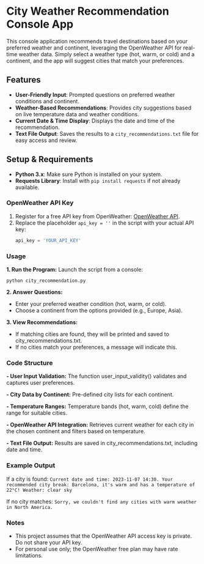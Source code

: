 # City Weather Recommendation Console App

This console application recommends travel destinations based on your preferred weather and continent, leveraging the OpenWeather API for real-time weather data. Simply select a weather type (hot, warm, or cold) and a continent, and the app will suggest cities that match your preferences.

## Features
- **User-Friendly Input**: Prompted questions on preferred weather conditions and continent.
- **Weather-Based Recommendations**: Provides city suggestions based on live temperature data and weather conditions.
- **Current Date & Time Display**: Displays the date and time of the recommendation.
- **Text File Output**: Saves the results to a `city_recommendations.txt` file for easy access and review.

## Setup & Requirements
- **Python 3.x**: Make sure Python is installed on your system.
- **Requests Library**: Install with `pip install requests` if not already available.

### OpenWeather API Key
1. Register for a free API key from OpenWeather: [OpenWeather API](https://openweathermap.org/api).
2. Replace the placeholder `api_key = ''` in the script with your actual API key:
   ```python
   api_key = 'YOUR_API_KEY'

### Usage
**1. Run the Program:** Launch the script from a console:

```python city_recommendation.py```

**2. Answer Questions:** 
- Enter your preferred weather condition (hot, warm, or cold).
- Choose a continent from the options provided (e.g., Europe, Asia).

**3. View Recommendations:**
- If matching cities are found, they will be printed and saved to city_recommendations.txt.
- If no cities match your preferences, a message will indicate this.

### Code Structure
**- User Input Validation:** The function user_input_validity() validates and captures user preferences.

**- City Data by Continent:** Pre-defined city lists for each continent.

**- Temperature Ranges:** Temperature bands (hot, warm, cold) define the range for suitable cities.

**- OpenWeather API Integration:** Retrieves current weather for each city in the chosen continent and filters based on temperature.

**- Text File Output:** Results are saved in city_recommendations.txt, including date and time.

### Example Output
If a city is found:
```Current date and time: 2023-11-07 14:30. Your recommended city break: Barcelona, it's warm and has a temperature of 22°C! Weather: clear sky```

If no city matches: ```Sorry, we couldn't find any cities with warm weather in North America.```

### Notes 
- This project assumes that the OpenWeather API access key is private. Do not share your API key.
- For personal use only; the OpenWeather free plan may have rate limitations.

